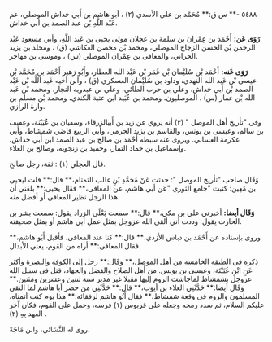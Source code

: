 ٥٤٨٨ -** س ق:** مُحَمَّد بن علي الأسدي (٢) ، أبو هاشم بن أَبي خداش الموصلي، عم عَبْد اللَّهِ بْن عبد الصمد بن أبي خداش.

**رَوَى عَن:** أَحْمَد بن عِمْران بن سلمة بن عجلان مولى يحيى بن عَبد اللَّهِ، وأبي مسعود عَبْد الرحمن بْن الحسن الزجاج الموصلي، ومحمد بْن محصن العكاشي (ق) ، ومخلد بن يزيد الحراني، والمعافى بن عِمْران الموصلي (س) ، وموسى بن مهاجر.

**رَوَى عَنه:** أَحْمَد بْن سُلَيْمان بْن عُمَر بْن عَبْد الله العطار، وأَبُو زهير أَحْمَد بن مُحَمَّد بْن عيسى بْن عَبد الله النهدي، وداود بن سُلَيْمان العسكري (ق) ، وابن أخيه عَبد اللَّه بْن عَبْد الصمد بْن أَبي خداش، وعلي بن حرب الطائي، وعلي بن عبدويه النجار، ومحمد بْن عَبد الله بْن عمار (س) . الموصليون، ومحمد بن عُبَيد ابن عتبة الكندي، ومحمد بْن مسلم بن وارة الرازي.

وفى "تأريخ أهل الموصل " (٣) أنه يروي عن زيد بن أَبيالزرقاء، وسفيان بن عُيَيْنَة، وعفيف بن سالم، وعيسى بن يونس، والقاسم بن يزيد الجرمي، وأبي الربيع قاضي شمشاط، وأبي عكرمة الغساني. ويروى عنه سبطه أَحْمَد بن صالح بن عبد الصمد ابن أَبي خداش، وإسماعيل بن حماد التمار، وحميد بن زنجويه، وصالح بن العلاء.

قال العجلي (١) : ثقة، رجل صالح.

وَقَال صاحب "تأريخ الموصل ": حدثت عَنْ مُحَمَّدِ بْنِ غالب التمتام،** قال:** قلت ليحيى بن مَعِين: كتبت "جامع الثوري "عَن أبي هاشم، عن المعافى،** فقال يحيى:** بلغني أن هذا الرجل نظير المعافى أو أفضل منه.

**وَقَال أيضا:** أخبرني علي بن مكي،** قال:** سمعت يَعْلَى الزراد يقول: سمعت بشر بن الحارث يقول: وددت أني ألقى الله عزوجل بمثل عمل أبي هاشم أو بمثل صحيفته.

وروى بإسناده عن أَحْمَد بن دباس الأزدي،** قال:** كنا عند المعافى، فأقبل أَبُو هاشم،** فقال المعافى:** أراه من القوم، يعني الأبدال.

ذكره في الطبقة الخامسة من أهل الموصل،** وَقَال:** رحل إلى الكوفة والبصرة وأكثر عَنِ ابْنِ عُيَيْنَة، وعيسى بن يونس. من أهل الصلاح والفضل والجهاد، قتل في سبيل الله عزوجل بشمشاط لماجاشت الروم إليها مقبلا غير مدبر سنة ثنتين وعشرين ومئتين.** وَقَال أيضا:** حَدَّثَنِي العلاء بن أيوب،** قال:** حَدَّثَنِي من حضر أبا هاشم لما التقى المسلمون والروم في وقعة شمشاط،** فقال أَبُو هاشم لرفقائه:** هذا يوم كنت أتمناه، عليكم السلام، ثم سدد رمحه وجعله على قربوس (١) فرسه، وحمل على القوم، فكان آخر العهد بِهِ (٢) .

روى له النَّسَائي، وابن مَاجَهْ.